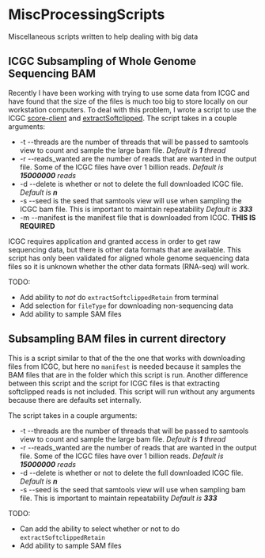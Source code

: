 
# MiscProcessingScripts
Miscellaneous scripts written to help dealing with big data

## ICGC Subsampling of Whole Genome Sequencing BAM
Recently I have been working with trying to use some data from ICGC and have found that the size of the files is much too big to store locally on our workstation computers. To deal with this problem, I wrote a script to use the ICGC [score-client](https://docs.icgc.org/download/guide/) and [extractSoftclipped](https://github.com/dpryan79/SE-MEI).
The script takes in a couple arguments:
* -t --threads are the number of threads that will be passed to samtools view to count and sample the large bam file. *Default is **1** thread*
* -r --reads_wanted are the number of reads that are wanted in the output file. Some of the ICGC files have over 1 billion reads. *Default is **15000000** reads*
* -d --delete is whether or not to delete the full downloaded ICGC file. *Default is **n***
* -s --seed is the seed that samtools view will use when sampling the ICGC bam file. This is important to maintain repeatability  *Default is **333***
* -m --manifest is the manifest file that is downloaded from ICGC. **THIS IS REQUIRED**

ICGC requires application and granted access in order to get raw sequencing data, but there is other data formats that are available. This script has only been validated for aligned whole genome sequencing data files so it is unknown whether the other data formats (RNA-seq) will work.

TODO:
* Add ability to *not* do `extractSoftclippedRetain` from terminal
* Add selection for `fileType` for downloading non-sequencing data
* Add ability to sample SAM files

## Subsampling BAM files in current directory
This is a script similar to that of the the one that works with downloading files from ICGC, but here no `manifest` is needed because it samples the BAM files that are in the folder which this script is run. Another difference between this script and the script for ICGC files is that extracting softclipped reads is not included. This script will run without any arguments because there are defaults set internally.

The script takes in a couple arguments:
* -t --threads are the number of threads that will be passed to samtools view to count and sample the large bam file. *Default is **1** thread*
* -r --reads_wanted are the number of reads that are wanted in the output file. Some of the ICGC files have over 1 billion reads. *Default is **15000000** reads*
* -d --delete is whether or not to delete the full downloaded ICGC file. *Default is **n***
* -s --seed is the seed that samtools view will use when sampling bam file. This is important to maintain repeatability  *Default is **333***

TODO:
* Can add the ability to select whether or not to do `extractSoftclippedRetain`
* Add ability to sample SAM files